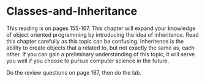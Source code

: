 # Classes-and-Inheritance
 
This reading is on pages 155-167.  This chapter will expand your knowledge of object oriented programming by introducing the idea of inheritence.  Read this chapter carefully as this topic can be confusing.  Inheritence is the ability to create objects that a related to, but not exactly the same as, each other.  If you can gain a preliminary understanding of this topic, it will serve you well if you choose to pursue computer science in the future.

Do the review questions on page 167, then do the lab.
